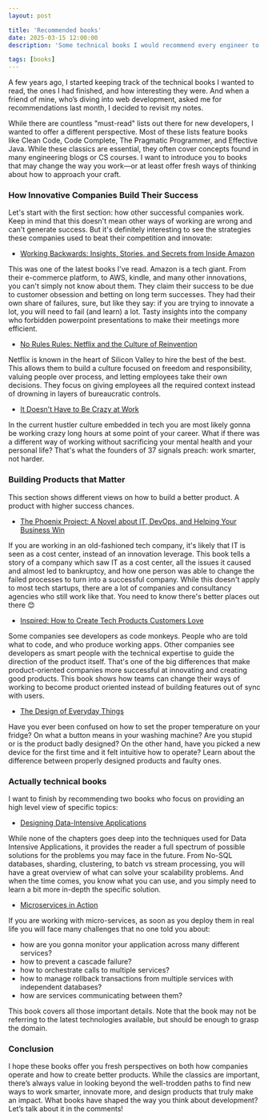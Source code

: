 ```yaml
---
layout: post

title: 'Recommended books'
date: 2025-03-15 12:00:00
description: 'Some technical books I would recommend every engineer to read'

tags: [books]
---
```


A few years ago, I started keeping track of the technical books I wanted to read, the ones I had finished, and how interesting they were. And when a friend of mine, who’s diving into web development, asked me for recommendations last month, I decided to revisit my notes.

While there are countless "must-read" lists out there for new developers, I wanted to offer a different perspective. Most of these lists feature books like Clean Code, Code Complete, The Pragmatic Programmer, and Effective Java. While these classics are essential, they often cover concepts found in many engineering blogs or CS courses. I want to introduce you to books that may change the way you work—or at least offer fresh ways of thinking about how to approach your craft.

### How Innovative Companies Build Their Success

Let's start with the first section: how other successful companies work. Keep in mind that this doesn't mean other ways of working are wrong and can't generate success. But it's definitely interesting to see the strategies these companies used to beat their competition and innovate:

* [Working Backwards: Insights, Stories, and Secrets from Inside Amazon](https://www.amazon.com/Working-Backwards-Insights-Stories-Secrets/dp/1250267595)

This was one of the latest books I've read. Amazon is a tech giant. From their e-commerce platform, to AWS, kindle, and many other innovations, you can't simply not know about them. They claim their success to be due to customer obsession and betting on long term successes. They had their own share of failures, sure, but like they say: if you are trying to innovate a lot, you will need to fail (and learn) a lot. Tasty insights into the company who forbidden powerpoint presentations to make their meetings more efficient.

* [No Rules Rules: Netflix and the Culture of Reinvention](https://www.amazon.com/No-Rules-Netflix-Culture-Reinvention/dp/1984877860)

Netflix is known in the heart of Silicon Valley to hire the best of the best. This allows them to build a culture focused on freedom and responsibility, valuing people over process, and letting employees take their own decisions. They focus on giving employees all the required context instead of drowning in layers of bureaucratic controls.

* [It Doesn't Have to Be Crazy at Work](https://www.amazon.com/Doesnt-Have-Be-Crazy-Work/dp/0062874780)

In the current hustler culture embedded in tech you are most likely gonna be working crazy long hours at some point of your career. What if there was a different way of working without sacrificing your mental health and your personal life? That's what the founders of 37 signals preach: work smarter, not harder.

### Building Products that Matter

This section shows different views on how to build a better product. A product with higher success chances.

* [The Phoenix Project: A Novel about IT, DevOps, and Helping Your Business Win](https://www.amazon.com/Phoenix-Project-DevOps-Helping-Business/dp/0988262592)

If you are working in an old-fashioned tech company, it's likely that IT is seen as a cost center, instead of an innovation leverage. This book tells a story of a company which saw IT as a cost center, all the issues it caused and almost led to bankruptcy, and how one person was able to change the failed processes to turn into a successful company. While this doesn't apply to most tech startups, there are a lot of companies and consultancy agencies who still work like that. You need to know there's better places out there 😊


* [Inspired: How to Create Tech Products Customers Love](https://www.amazon.com/INSPIRED-Create-Tech-Products-Customers/dp/1119387507)

Some companies see developers as code monkeys. People who are told what to code, and who produce working apps. Other companies see developers as smart people with the technical expertise to guide the direction of the product itself.
That's one of the big differences that make product-oriented companies more successful at innovating and creating good products. This book shows how teams can change their ways of working to become product oriented instead of building features out of sync with users.

* [The Design of Everyday Things](https://www.amazon.com/Design-Everyday-Things-Revised-Expanded/dp/0465050654)

Have you ever been confused on how to set the proper temperature on your fridge? On what a button means in your washing machine? Are you stupid or is the product badly designed? On the other hand, have you picked a new device for the first time and it felt intuitive how to operate? Learn about the difference between properly designed products and faulty ones.

### Actually technical books

I want to finish by recommending two books who focus on providing an high level view of specific topics:

* [Designing Data-Intensive Applications](https://www.amazon.com/Designing-Data-Intensive-Applications-Reliable-Maintainable/dp/1449373321)

While none of the chapters goes deep into the techniques used for Data Intensive Applications, it provides the reader a full spectrum of possible solutions for the problems you may face in the future. From No-SQL databases, sharding, clustering, to batch vs stream processing, you will have a great overview of what can solve your scalability problems. And when the time comes, you know what you can use, and you simply need to learn a bit more in-depth the specific solution.

* [Microservices in Action](https://www.amazon.com/Microservices-Action-Morgan-Bruce/dp/1617294454)

If you are working with micro-services, as soon as you deploy them in real life you will face many challenges that no one told you about:

* how are you gonna monitor your application across many different services?
* how to prevent a cascade failure?
* how to orchestrate calls to multiple services?
* how to manage rollback transactions from multiple services with independent databases?
* how are services communicating between them?

This book covers all those important details. Note that the book may not be referring to the latest technologies available, but should be enough to grasp the domain.

### Conclusion

I hope these books offer you fresh perspectives on both how companies operate and how to create better products. While the classics are important, there’s always value in looking beyond the well-trodden paths to find new ways to work smarter, innovate more, and design products that truly make an impact. What books have shaped the way you think about development? Let’s talk about it in the comments!